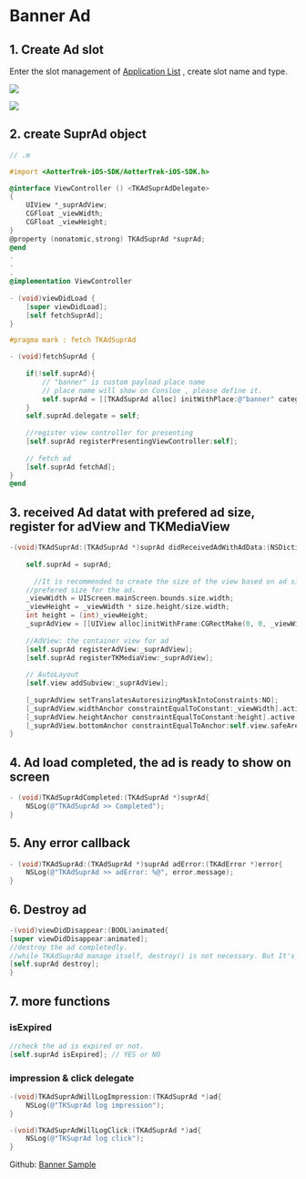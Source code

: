 # Banner Ad

## 1. Create Ad slot

Enter the slot management of [Application List](https://trek.aotter.net/publisher/list/app) , create slot name and type.

![](https://tkmedia-cache.aotter.net/cache/https%3A%2F%2Ftkmedia.aotter.net%2Fmedia%2F8ef1a669-a2fa-437a-8325-48d0b17a53a7.png)

![](https://tkmedia-cache.aotter.net/cache/https%3A%2F%2Ftkmedia.aotter.net%2Fmedia%2F325c4158-d797-4de9-9b7f-9450499b8223.png)



## 2. create SuprAd object

```objective-c
// .m

#import <AotterTrek-iOS-SDK/AotterTrek-iOS-SDK.h>

@interface ViewController () <TKAdSuprAdDelegate>
{
    UIView *_suprAdView;
    CGFloat _viewWidth;
    CGFloat _viewHeight;
}
@property (nonatomic,strong) TKAdSuprAd *suprAd;
@end
.
.
.
@implementation ViewController
  
- (void)viewDidLoad {
    [super viewDidLoad];
    [self fetchSuprAd];
}

#pragma mark : fetch TKAdSuprAd

- (void)fetchSuprAd {
    
    if(!self.suprAd){
        // "banner" is custom payload place name
        // place name will show on Consloe , please define it.
        self.suprAd = [[TKAdSuprAd alloc] initWithPlace:@"banner" category:@""];
    }
    self.suprAd.delegate = self;
  
    //register view controller for presenting
    [self.suprAd registerPresentingViewController:self];
    
    // fetch ad
    [self.suprAd fetchAd];
}
@end
```



## 3. received Ad datat with prefered ad size, register for adView and TKMediaView

```objective-c
-(void)TKAdSuprAd:(TKAdSuprAd *)suprAd didReceivedAdWithAdData:(NSDictionary *)adData preferedMediaViewSize:(CGSize)size isVideoAd{
  
    self.suprAd = suprAd;
    
	  //It is recommended to create the size of the view based on ad size.
    //prefered size for the ad，
    _viewWidth = UIScreen.mainScreen.bounds.size.width;
    _viewHeight = _viewWidth * size.height/size.width;
    int height = (int)_viewHeight;
    _suprAdView = [[UIView alloc]initWithFrame:CGRectMake(0, 0, _viewWidth, height)];
    
    //AdView: the container view for ad
    [self.suprAd registerAdView:_suprAdView];
    [self.suprAd registerTKMediaView:_suprAdView];
    
    // AutoLayout
    [self.view addSubview:_suprAdView];
    
    [_suprAdView setTranslatesAutoresizingMaskIntoConstraints:NO];
    [_suprAdView.widthAnchor constraintEqualToConstant:_viewWidth].active = YES;
    [_suprAdView.heightAnchor constraintEqualToConstant:height].active = YES;
    [_suprAdView.bottomAnchor constraintEqualToAnchor:self.view.safeAreaLayoutGuide.bottomAnchor].active = YES;
}
```



## 4. Ad load completed, the ad is ready to show on screen

```objective-c
- (void)TKAdSuprAdCompleted:(TKAdSuprAd *)suprAd{
    NSLog(@"TKAdSuprAd >> Completed");
}
```



## 5. Any error callback

```objective-c
- (void)TKAdSuprAd:(TKAdSuprAd *)suprAd adError:(TKAdError *)error{
    NSLog(@"TKAdSuprAd >> adError: %@", error.message);
}
```



## 6. Destroy ad 

```objective-c
-(void)viewDidDisappear:(BOOL)animated{
[super viewDidDisappear:animated];
//destroy the ad completedly.
//while TKAdSuprAd manage itself, destroy() is not necessary. But It's nice to have it when you pretty sure the view/view controller is not useds anymore.
[self.suprAd destroy];
}
```



## 7. more functions 

### isExpired
```objective-c
//check the ad is expired or not.
[self.suprAd isExpired]; // YES or NO
```

### impression & click delegate

```objective-c
-(void)TKAdSuprAdWillLogImpression:(TKAdSuprAd *)ad{
    NSLog(@"TKSuprAd log impression");
}

-(void)TKAdSuprAdWillLogClick:(TKAdSuprAd *)ad{
    NSLog(@"TKSuprAd log click");
}
```

Github: [Banner Sample](https://github.com/aotter/AotterTrek-iOS-SDK/blob/master/AotterTrekSample/ViewController/DemoBannerAdViewController/DemoBannerAdViewController.m)

